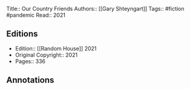 Title::  Our Country Friends
Authors::   [[Gary Shteyngart]]
Tags::  #fiction #pandemic
Read::  2021

## Editions
- Edition::  [[Random House]] 2021
- Original Copyright::  2021
- Pages::  336

## Annotations
